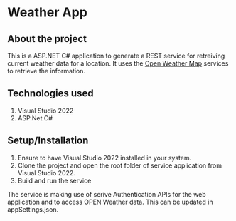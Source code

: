 # Weather App

## About the project

This is a ASP.NET C# application to generate a REST service for retreiving current weather data for a location. It uses the [Open Weather Map](https://openweathermap.org/current) services to retrieve the information.

## Technologies used

1. Visual Studio 2022
2. ASP.Net C#

## Setup/Installation

1. Ensure to have Visual Studio 2022 installed in your system.
2. Clone the project and open the root folder of service application from Visual Studio 2022.
3. Build and run the service

The service is making use of serive Authentication APIs for the web application and to access OPEN Weather data. This can be updated in appSettings.json.
